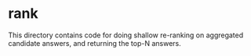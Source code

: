 # rank

This directory contains code for doing shallow re-ranking on aggregated candidate answers, and returning the top-N answers.

